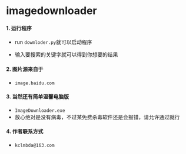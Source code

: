 # imagedownloader

#### 1. 运行程序

 - run `dowmloder.py`就可以启动程序

 - 输入要搜索的关键字就可以得到你想要的结果

#### 2. 图片源来自于

- `image.baidu.com`

#### 3. 当然还有简单温馨电脑版

 - `ImageDownloader.exe`
 - 放心绝对是没有病毒，不过某免费杀毒软件还是会报错，请允许通过就行

#### 4. 作者联系方式

- `kclmbda@163.com`




